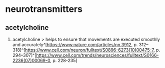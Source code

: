 # neurotransmitters
## acetylcholine
1. acetylcholine > helps to ensure that movements are executed smoothly and accurately^[https://www.nature.com/articles/nn.3912, p. 312–318]^[https://www.cell.com/neuron/fulltext/S0896-6273(10)00475-7, p. 294–307]^[https://www.cell.com/trends/neurosciences/fulltext/S0166-2236(07)00069-0, p. 228-235]